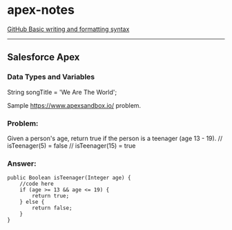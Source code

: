 # apex-notes

[GitHub Basic writing and formatting syntax](
https://docs.github.com/en/get-started/writing-on-github/getting-started-with-writing-and-formatting-on-github/basic-writing-and-formatting-syntax)

---

## Salesforce Apex

### Data Types and Variables
String songTitle = 'We Are The World';

Sample https://www.apexsandbox.io/ problem.

### Problem:
Given a person's age, return true if the person is a teenager (age 13 - 19).
// isTeenager(5) = false
// isTeenager(15) = true

### Answer:
```apex
public Boolean isTeenager(Integer age) {
    //code here
    if (age >= 13 && age <= 19) {
        return true;
    } else {
        return false;
    }
}
```